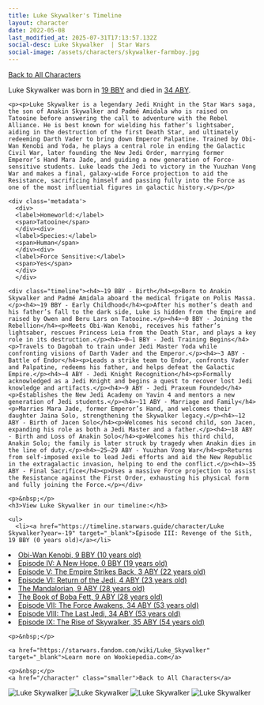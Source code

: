 ```yaml
---
title: Luke Skywalker's Timeline
layout: character
date: 2022-05-08
last_modified_at: 2025-07-31T17:13:57.132Z
social-desc: Luke Skywalker  | Star Wars
social-image: /assets/characters/skywalker-farmboy.jpg
---
```

<a href="/character" class="smaller">Back to All Characters</a>

<div class="character-profile container">
  <div class="col-10">
    <p>
    Luke Skywalker     was born in <a href="https://timeline.starwars.guide/character/Luke Skywalker?year=-19" target="_blank">19 BBY</a> and died in <a href="https://timeline.starwars.guide/character/Luke Skywalker?year=34" target="_blank">34 ABY</a>.        
    </p>

    <p><p>Luke Skywalker is a legendary Jedi Knight in the Star Wars saga, the son of Anakin Skywalker and Padmé Amidala who is raised on Tatooine before answering the call to adventure with the Rebel Alliance. He is best known for wielding his father’s lightsaber, aiding in the destruction of the first Death Star, and ultimately redeeming Darth Vader to bring down Emperor Palpatine. Trained by Obi-Wan Kenobi and Yoda, he plays a central role in ending the Galactic Civil War, later founding the New Jedi Order, marrying former Emperor’s Hand Mara Jade, and guiding a new generation of Force-sensitive students. Luke leads the Jedi to victory in the Yuuzhan Vong War and makes a final, galaxy-wide Force projection to aid the Resistance, sacrificing himself and passing fully into the Force as one of the most influential figures in galactic history.</p></p>
    
    <div class='metadata'>
      <div>
      <label>Homeworld:</label>
      <span>Tatooine</span>
      </div><div>
      <label>Species:</label>
      <span>Human</span>
      </div><div>
      <label>Force Sensitive:</label>
      <span>Yes</span>
      </div>
      </div>

    <div class="timeline"><h4>~19 BBY - Birth</h4><p>Born to Anakin Skywalker and Padmé Amidala aboard the medical frigate on Polis Massa.</p><h4>~19 BBY - Early Childhood</h4><p>After his mother’s death and his father’s fall to the dark side, Luke is hidden from the Empire and raised by Owen and Beru Lars on Tatooine.</p><h4>~0 BBY - Joining the Rebellion</h4><p>Meets Obi-Wan Kenobi, receives his father’s lightsaber, rescues Princess Leia from the Death Star, and plays a key role in its destruction.</p><h4>~0–1 BBY - Jedi Training Begins</h4><p>Travels to Dagobah to train under Jedi Master Yoda while confronting visions of Darth Vader and the Emperor.</p><h4>~3 ABY - Battle of Endor</h4><p>Leads a strike team to Endor, confronts Vader and Palpatine, redeems his father, and helps defeat the Galactic Empire.</p><h4>~4 ABY - Jedi Knight Recognition</h4><p>Formally acknowledged as a Jedi Knight and begins a quest to recover lost Jedi knowledge and artifacts.</p><h4>~9 ABY - Jedi Praxeum Founded</h4><p>Establishes the New Jedi Academy on Yavin 4 and mentors a new generation of Jedi students.</p><h4>~11 ABY - Marriage and Family</h4><p>Marries Mara Jade, former Emperor’s Hand, and welcomes their daughter Jaina Solo, strengthening the Skywalker legacy.</p><h4>~12 ABY - Birth of Jacen Solo</h4><p>Welcomes his second child, son Jacen, expanding his role as both a Jedi Master and a father.</p><h4>~18 ABY - Birth and Loss of Anakin Solo</h4><p>Welcomes his third child, Anakin Solo; the family is later struck by tragedy when Anakin dies in the line of duty.</p><h4>~25–29 ABY - Yuuzhan Vong War</h4><p>Returns from self-imposed exile to lead Jedi efforts and aid the New Republic in the extragalactic invasion, helping to end the conflict.</p><h4>~35 ABY - Final Sacrifice</h4><p>Uses a massive Force projection to assist the Resistance against the First Order, exhausting his physical form and fully joining the Force.</p></div>
    
    <p>&nbsp;</p>
    <h3>View Luke Skywalker in our timeline:</h3>

    <ul>
      <li><a href="https://timeline.starwars.guide/character/Luke Skywalker?year=-19" target="_blank">Episode III: Revenge of the Sith, 19 BBY (0 years old)</a></li>
  <li><a href="https://timeline.starwars.guide/character/Luke Skywalker?year=-9" target="_blank">Obi-Wan Kenobi, 9 BBY (10 years old)</a></li>
  <li><a href="https://timeline.starwars.guide/character/Luke Skywalker?year=0" target="_blank">Episode IV: A New Hope, 0 BBY (19 years old)</a></li>
  <li><a href="https://timeline.starwars.guide/character/Luke Skywalker?year=3" target="_blank">Episode V: The Empire Strikes Back, 3 ABY (22 years old)</a></li>
  <li><a href="https://timeline.starwars.guide/character/Luke Skywalker?year=4" target="_blank">Episode VI: Return of the Jedi, 4 ABY (23 years old)</a></li>
  <li><a href="https://timeline.starwars.guide/character/Luke Skywalker?year=9" target="_blank">The Mandalorian, 9 ABY (28 years old)</a></li>
  <li><a href="https://timeline.starwars.guide/character/Luke Skywalker?year=9" target="_blank">The Book of Boba Fett, 9 ABY (28 years old)</a></li>
  <li><a href="https://timeline.starwars.guide/character/Luke Skywalker?year=34" target="_blank">Episode VII: The Force Awakens, 34 ABY (53 years old)</a></li>
  <li><a href="https://timeline.starwars.guide/character/Luke Skywalker?year=34" target="_blank">Episode VIII: The Last Jedi, 34 ABY (53 years old)</a></li>
  <li><a href="https://timeline.starwars.guide/character/Luke Skywalker?year=35" target="_blank">Episode IX: The Rise of Skywalker, 35 ABY (54 years old)</a></li>
    </ul>

    <p>&nbsp;</p>

    <a href="https://starwars.fandom.com/wiki/Luke_Skywalker" target="_blank">Learn more on Wookiepedia.com</a>

    <p>&nbsp;</p>
    <a href="/character" class="smaller">Back to All Characters</a>
  </div>
  <div class="character_image col-2">
    <img src="https://timeline.starwars.guide//images/skywalker-farmboy.jpg" alt="Luke Skywalker" />
<img src="https://timeline.starwars.guide//images/skywalker-jedi.jpg" alt="Luke Skywalker" />
<img src="https://timeline.starwars.guide//images/skywalker.png" alt="Luke Skywalker" />
    <img src="https://timeline.starwars.guide//images/skywalker-young.png" alt="Luke Skywalker" />
    <script async src="https://pagead2.googlesyndication.com/pagead/js/adsbygoogle.js?client=ca-pub-6056590143595280"
        crossorigin="anonymous"></script>
    <!-- starwars character -->
    <ins class="adsbygoogle"
        style="display:block"
        data-ad-client="ca-pub-6056590143595280"
        data-ad-slot="1622037034"
        data-ad-format="auto"
        data-full-width-responsive="true"></ins>
    <script>
        (adsbygoogle = window.adsbygoogle || []).push({});
    </script>
  </div>
</div>
